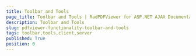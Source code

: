 ```yaml
---
title: Toolbar and Tools
page_title: Toolbar and Tools | RadPDFViewer for ASP.NET AJAX Documentation
description: Toolbar and Tools
slug: pdfviewer-functionality-toolbar-and-tools
tags: toolbar,tools,client,server
published: True
position: 0
---
```




